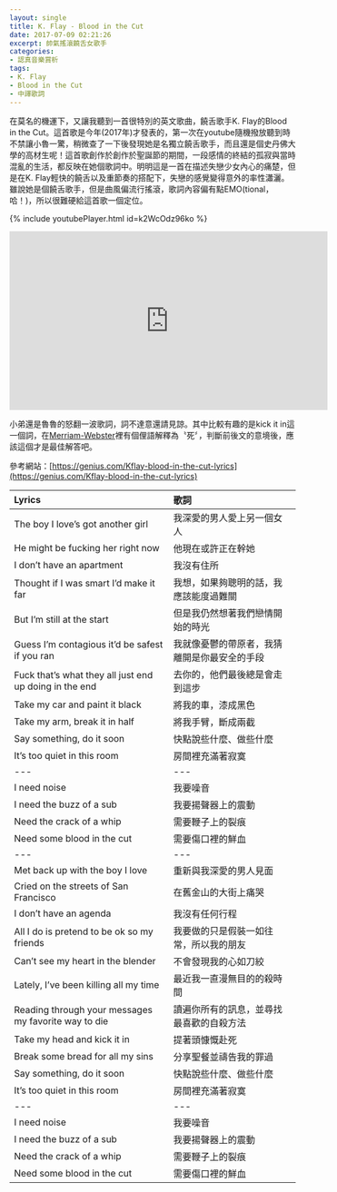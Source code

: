```yaml
---
layout: single
title: K. Flay - Blood in the Cut
date: 2017-07-09 02:21:26
excerpt: 帥氣搖滾饒舌女歌手
categories:
- 認真音樂賞析
tags:
- K. Flay
- Blood in the Cut
- 中譯歌詞
---
```


在莫名的機運下，又讓我聽到一首很特別的英文歌曲，饒舌歌手K. Flay的Blood in the Cut。這首歌是今年(2017年)才發表的，第一次在youtube隨機撥放聽到時不禁讓小魯一驚，稍微查了一下後發現她是名獨立饒舌歌手，而且還是個史丹佛大學的高材生呢！這首歌創作於創作於聖誕節的期間，一段感情的終結的孤寂與當時混亂的生活，都反映在她個歌詞中。明明這是一首在描述失戀少女內心的痛楚，但是在K. Flay輕快的饒舌以及重節奏的搭配下，失戀的感覺變得意外的率性瀟灑。雖說她是個饒舌歌手，但是曲風偏流行搖滾，歌詞內容偏有點EMO(tional，哈！)，所以很難硬給這首歌一個定位。

{% include youtubePlayer.html id=k2WcOdz96ko %}

<p style="text-align: center;"><iframe allowfullscreen="" class="" frameborder="0" height="315" src="https://www.youtube.com/embed/k2WcOdz96ko?wmode=transparent" width="560"></iframe></p>

小弟還是魯魯的怒翻一波歌詞，詞不達意還請見諒。其中比較有趣的是kick it in這一個詞，在[Merriam-Webster](https://www.merriam-webster.com/dictionary/kick%20in)裡有個俚語解釋為〝死〞，判斷前後文的意境後，應該這個才是最佳解答吧。

參考網站：[https://genius.com/Kflay-blood-in-the-cut-lyrics](https://genius.com/Kflay-blood-in-the-cut-lyrics)

|Lyrics|歌詞|
|:-|:-|
|The boy I love’s got another girl|我深愛的男人愛上另一個女人|
|He might be fucking her right now|他現在或許正在幹她|
|I don’t have an apartment|我沒有住所|
|Thought if I was smart I’d make it far|我想，如果夠聰明的話，我應該能度過難關|
|But I’m still at the start|但是我仍然想著我們戀情開始的時光|
|Guess I’m contagious it’d be safest if you ran|我就像憂鬱的帶原者，我猜離開是你最安全的手段|
|Fuck that’s what they all just end up doing in the end|去你的，他們最後總是會走到這步|
|Take my car and paint it black|將我的車，漆成黑色|
|Take my arm, break it in half|將我手臂，斷成兩截|
|Say something, do it soon|快點說些什麼、做些什麼|
|It’s too quiet in this room|房間裡充滿著寂寞|
|---|---|
|I need noise|我要噪音|
|I need the buzz of a sub|我要揚聲器上的震動|
|Need the crack of a whip|需要鞭子上的裂痕|
|Need some blood in the cut|需要傷口裡的鮮血|
|---|---|
|Met back up with the boy I love|重新與我深愛的男人見面|
|Cried on the streets of San Francisco|在舊金山的大街上痛哭|
|I don’t have an agenda|我沒有任何行程|
|All I do is pretend to be ok so my friends|我要做的只是假裝一如往常，所以我的朋友|
|Can’t see my heart in the blender|不會發現我的心如刀絞|
|Lately, I’ve been killing all my time|最近我一直漫無目的的殺時間|
|Reading through your messages my favorite way to die|讀遍你所有的訊息，並尋找最喜歡的自殺方法|
|Take my head and kick it in|提著頭慷慨赴死|
|Break some bread for all my sins|分享聖餐並禱告我的罪過|
|Say something, do it soon|快點說些什麼、做些什麼|
|It’s too quiet in this room|房間裡充滿著寂寞|
|---|---|
|I need noise|我要噪音|
|I need the buzz of a sub|我要揚聲器上的震動|
|Need the crack of a whip|需要鞭子上的裂痕|
|Need some blood in the cut|需要傷口裡的鮮血|
